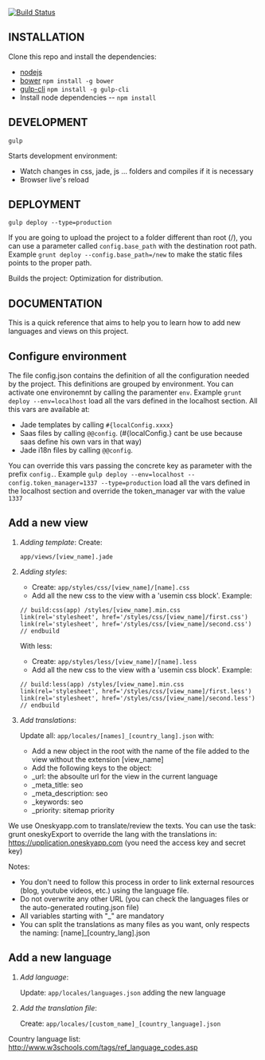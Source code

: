 [![Build Status](https://travis-ci.org/Upplication/landing.svg?branch=develop)](https://travis-ci.org/Upplication/landing)

INSTALLATION
--------
Clone this repo and install the dependencies:

* [nodejs](http://nodejs.org/)
* [bower](http://bower.io/) `npm install -g bower`
* [gulp-cli](http://gulpjs.com/) `npm install -g gulp-cli`
* Install node dependencies -- `npm install`

DEVELOPMENT
--------
`gulp`

Starts development environment:
* Watch changes in css, jade, js ... folders and compiles if it is necessary
* Browser live's reload 

DEPLOYMENT
--------
`gulp deploy --type=production`

If you are going to upload the project to a folder different than root (/), you can use a parameter called `config.base_path` with the destination root path. Example `grunt deploy --config.base_path=/new` to make the static files points to the proper path.

Builds the project:
Optimization for distribution.


DOCUMENTATION
--------
This is a quick reference that aims to help you to learn how to add new languages and views on this project.

## Configure environment

The file config.json contains the definition of all the configuration needed by the project. This definitions are grouped by environment. You can activate one environemnt by calling the paramenter `env`. Example `grunt deploy --env=localhost` load all the vars defined in the localhost section. All this vars are available at:

* Jade templates by calling `#{localConfig.xxxx}`
* Saas files by calling `@@config`. (#{localConfig.} cant be use because saas define his own vars in that way)
* Jade i18n files by calling `@@config`.

You can override this vars passing the concrete key as parameter with the prefix `config.`. Example `gulp deploy --env=localhost --config.token_manager=1337 --type=production` load all the vars defined in the localhost section and override the token_manager var with the value `1337`

## Add a new view
1. *Adding template*: Create:

    `app/views/[view_name].jade`

2. *Adding styles*:

    - Create: `app/styles/css/[view_name]/[name].css`
    - Add all the new css to the view with a 'usemin css block'. Example:
    ```
    // build:css(app) /styles/[view_name].min.css
    link(rel='stylesheet', href='/styles/css/[view_name]/first.css')
    link(rel='stylesheet', href='/styles/css/[view_name]/second.css')
    // endbuild
    ```
    With less:
    - Create: `app/styles/less/[view_name]/[name].less`
    - Add all the new css to the view with a 'usemin css block'. Example:
    ```
    // build:less(app) /styles/[view_name].min.css
    link(rel='stylesheet', href='/styles/css/[view_name]/first.less')
    link(rel='stylesheet', href='/styles/css/[view_name]/second.less')
    // endbuild
    ```

3. *Add translations*:

    Update all: `app/locales/[names]_[country_lang].json` with:

    - Add a new object in the root with the name of the file added to the view without the extension [view_name]
    - Add the following keys to the object:
     - _url: the absoulte url for the view in the current language
     - _meta_title: seo
     - _meta_description: seo
     - _keywords: seo
     - _priority: sitemap priority

We use Oneskyapp.com to translate/review the texts. You can use the task: grunt oneskyExport to override the lang with the translations in: https://upplication.oneskyapp.com (you need the access key and secret key)

Notes:

* You don't need to follow this process in order to link external resources (blog, youtube videos, etc.) using the language file.
* Do not overwrite any other URL (you can check the languages files or the auto-generated routing.json file)
* All variables starting with "_" are mandatory
* You can split the translations as many files as you want, only respects the naming: [name]_[country_lang].json

## Add a new language
1. *Add language*: 

    Update: `app/locales/languages.json` adding the new language

2. *Add the translation file*: 

    Create: `app/locales/[custom_name]_[country_language].json`

Country language list: http://www.w3schools.com/tags/ref_language_codes.asp